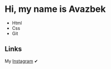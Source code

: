 # Hi, my name is Avazbek

- Html
- Css
- Git

## Links

My [Instagram](https://www.instagram.com/redfox_4ever/) ✔
